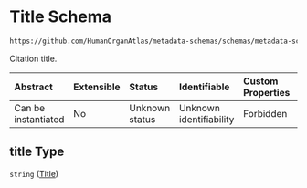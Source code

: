 # Title Schema

```txt
https://github.com/HumanOrganAtlas/metadata-schemas/schemas/metadata-schemas.json#/$defs/Citation/properties/title
```

Citation title.

| Abstract            | Extensible | Status         | Identifiable            | Custom Properties | Additional Properties | Access Restrictions | Defined In                                                                   |
| :------------------ | :--------- | :------------- | :---------------------- | :---------------- | :-------------------- | :------------------ | :--------------------------------------------------------------------------- |
| Can be instantiated | No         | Unknown status | Unknown identifiability | Forbidden         | Allowed               | none                | [metadata-schema.json\*](../out/metadata-schema.json "open original schema") |

## title Type

`string` ([Title](metadata-schema-defs-citation-properties-title.md))
